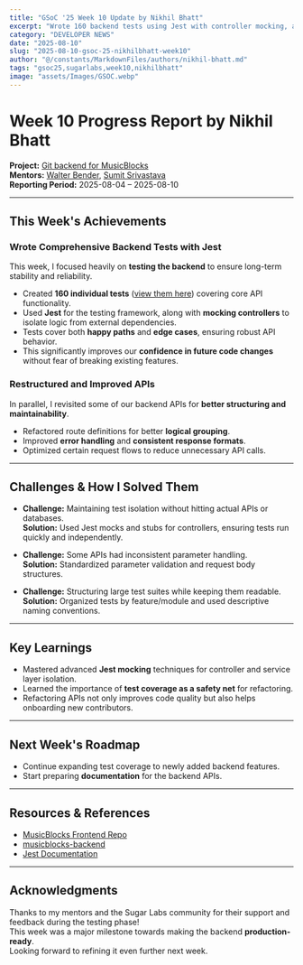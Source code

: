 ```yaml
---
title: "GSoC '25 Week 10 Update by Nikhil Bhatt"
excerpt: "Wrote 160 backend tests using Jest with controller mocking, and restructured several APIs for improved maintainability."
category: "DEVELOPER NEWS"
date: "2025-08-10"
slug: "2025-08-10-gsoc-25-nikhilbhatt-week10"
author: "@/constants/MarkdownFiles/authors/nikhil-bhatt.md"
tags: "gsoc25,sugarlabs,week10,nikhilbhatt"
image: "assets/Images/GSOC.webp"
---
```


<!-- markdownlint-disable -->

# Week 10 Progress Report by Nikhil Bhatt

**Project:** [Git backend for MusicBlocks](https://github.com/benikk/musicblocks-backend)  
**Mentors:** [Walter Bender](https://github.com/walterbender), [Sumit Srivastava](https://github.com/sum2it)  
**Reporting Period:** 2025-08-04 – 2025-08-10  

---

## This Week's Achievements

###  Wrote Comprehensive Backend Tests with Jest
This week, I focused heavily on **testing the backend** to ensure long-term stability and reliability.

- Created **160 individual tests** ([view them here](https://github.com/BeNikk/musicblocks-backend/tree/main/tests)) covering core API functionality. 
- Used **Jest** for the testing framework, along with **mocking controllers** to isolate logic from external dependencies.
- Tests cover both **happy paths** and **edge cases**, ensuring robust API behavior.
- This significantly improves our **confidence in future code changes** without fear of breaking existing features.

###  Restructured and Improved APIs
In parallel, I revisited some of our backend APIs for **better structuring and maintainability**.

- Refactored route definitions for better **logical grouping**.
- Improved **error handling** and **consistent response formats**.
- Optimized certain request flows to reduce unnecessary API calls.

---

## Challenges & How I Solved Them

- **Challenge:** Maintaining test isolation without hitting actual APIs or databases.  
  **Solution:** Used Jest mocks and stubs for controllers, ensuring tests run quickly and independently.

- **Challenge:** Some APIs had inconsistent parameter handling.  
  **Solution:** Standardized parameter validation and request body structures.

- **Challenge:** Structuring large test suites while keeping them readable.  
  **Solution:** Organized tests by feature/module and used descriptive naming conventions.

---

## Key Learnings

- Mastered advanced **Jest mocking** techniques for controller and service layer isolation.
- Learned the importance of **test coverage as a safety net** for refactoring.
- Refactoring APIs not only improves code quality but also helps onboarding new contributors.

---

## Next Week's Roadmap

- Continue expanding test coverage to newly added backend features.
- Start preparing **documentation** for the backend APIs.

---

## Resources & References

- [MusicBlocks Frontend Repo](https://github.com/sugarlabs/musicblocks)
- [musicblocks-backend](https://github.com/benikk/musicblocks-backend)
- [Jest Documentation](https://jestjs.io/docs/getting-started)

---

## Acknowledgments

Thanks to my mentors and the Sugar Labs community for their support and feedback during the testing phase!  
This week was a major milestone towards making the backend **production-ready**.  
Looking forward to refining it even further next week.

